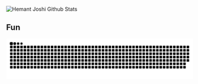 <!--
**naown/naown** is a ✨ _special_ ✨ repository because its `README.md` (this file) appears on your GitHub profile.

Here are some ideas to get you started:

- 🔭 I’m currently working on ...
- 🌱 I’m currently learning ...
- 👯 I’m looking to collaborate on ...
- 🤔 I’m looking for help with ...
- 💬 Ask me about ...
- 📫 How to reach me: ...
- 😄 Pronouns: ...
- ⚡ Fun fact: ...
-->

![Hemant Joshi Github Stats](https://github-readme-stats.vercel.app/api?username=naown&show_icons=true&title_color=fff&icon_color=79ff97&text_color=9f9f9f&bg_color=151515&hide=["contribs"])
## Fun
![github contribution grid snake animation](https://raw.githubusercontent.com/xinthose/xinthose/output/github-contribution-grid-snake.svg)

